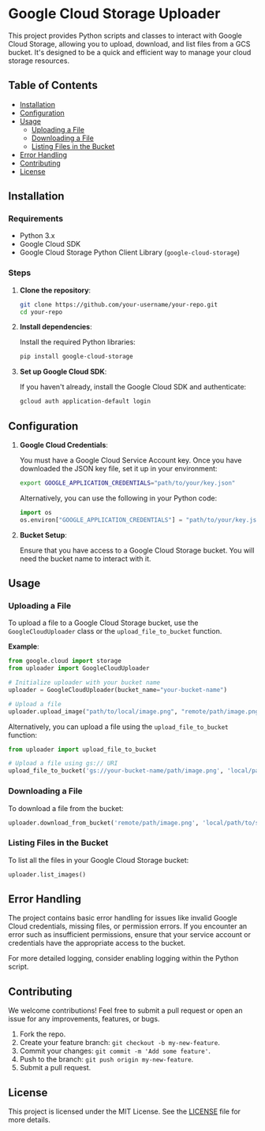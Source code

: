 
# Google Cloud Storage Uploader

This project provides Python scripts and classes to interact with Google Cloud Storage, allowing you to upload, download, and list files from a GCS bucket. It's designed to be a quick and efficient way to manage your cloud storage resources.

## Table of Contents

- [Installation](#installation)
- [Configuration](#configuration)
- [Usage](#usage)
  - [Uploading a File](#uploading-a-file)
  - [Downloading a File](#downloading-a-file)
  - [Listing Files in the Bucket](#listing-files-in-the-bucket)
- [Error Handling](#error-handling)
- [Contributing](#contributing)
- [License](#license)

## Installation

### Requirements

- Python 3.x
- Google Cloud SDK
- Google Cloud Storage Python Client Library (`google-cloud-storage`)

### Steps

1. **Clone the repository**:

   ```bash
   git clone https://github.com/your-username/your-repo.git
   cd your-repo
   ```

2. **Install dependencies**:

   Install the required Python libraries:
   
   ```bash
   pip install google-cloud-storage
   ```

3. **Set up Google Cloud SDK**:

   If you haven't already, install the Google Cloud SDK and authenticate:

   ```bash
   gcloud auth application-default login
   ```

## Configuration

1. **Google Cloud Credentials**:

   You must have a Google Cloud Service Account key. Once you have downloaded the JSON key file, set it up in your environment:

   ```bash
   export GOOGLE_APPLICATION_CREDENTIALS="path/to/your/key.json"
   ```

   Alternatively, you can use the following in your Python code:

   ```python
   import os
   os.environ["GOOGLE_APPLICATION_CREDENTIALS"] = "path/to/your/key.json"
   ```

2. **Bucket Setup**:

   Ensure that you have access to a Google Cloud Storage bucket. You will need the bucket name to interact with it.

## Usage

### Uploading a File

To upload a file to a Google Cloud Storage bucket, use the `GoogleCloudUploader` class or the `upload_file_to_bucket` function.

**Example**:

```python
from google.cloud import storage
from uploader import GoogleCloudUploader

# Initialize uploader with your bucket name
uploader = GoogleCloudUploader(bucket_name="your-bucket-name")

# Upload a file
uploader.upload_image("path/to/local/image.png", "remote/path/image.png")
```

Alternatively, you can upload a file using the `upload_file_to_bucket` function:

```python
from uploader import upload_file_to_bucket

# Upload a file using gs:// URI
upload_file_to_bucket('gs://your-bucket-name/path/image.png', 'local/path/image.png')
```

### Downloading a File

To download a file from the bucket:

```python
uploader.download_from_bucket('remote/path/image.png', 'local/path/to/save/image.png')
```

### Listing Files in the Bucket

To list all the files in your Google Cloud Storage bucket:

```python
uploader.list_images()
```

## Error Handling

The project contains basic error handling for issues like invalid Google Cloud credentials, missing files, or permission errors. If you encounter an error such as insufficient permissions, ensure that your service account or credentials have the appropriate access to the bucket.

For more detailed logging, consider enabling logging within the Python script.

## Contributing

We welcome contributions! Feel free to submit a pull request or open an issue for any improvements, features, or bugs.

1. Fork the repo.
2. Create your feature branch: `git checkout -b my-new-feature`.
3. Commit your changes: `git commit -m 'Add some feature'`.
4. Push to the branch: `git push origin my-new-feature`.
5. Submit a pull request.

## License

This project is licensed under the MIT License. See the [LICENSE](LICENSE) file for more details.

